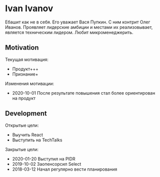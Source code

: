 # Ivan Ivanov

Ебашит как не в себя.
Его уважает Вася Пупкин.
С ним контрит Олег Иванов.
Проявляет лидерские амбиции и местами их реализовывает, является техническим лидером.
Любит микроменеджерить.

## Motivation

Текущая мотивация:
- Продукт+++
- Признание+

Изменения мотивации:
- 2020-10-01 После результате повышения стал более ориентирован на продукт
## Development

Открытые цели:
- Выучить React
- Выступить на TechTalks

Закрытые цели:
- 2020-01-20 Выступил на PIDR
- 2019-10-02 Заопенсорсил Select
- 2018-03-12 Начал регулярно вести планирования
